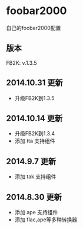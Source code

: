 foobar2000
==========

自己的foobar2000配置

## 版本 ##

FB2K: v.1.3.5

## 2014.10.31 更新 ##

* 升级FB2K到1.3.5

## 2014.10.14 更新 ##

* 升级FB2K到1.3.4
* 添加 tta 支持组件

## 2014.9.7 更新 ##

* 添加 tak 支持组件

## 2014.8.30 更新 ##

* 添加 ape 支持组件
* 添加 flac,ape等多种转换器
